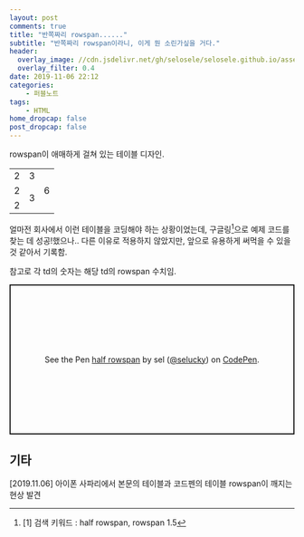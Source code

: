 ```yaml
---
layout: post
comments: true
title: "반쪽짜리 rowspan......"
subtitle: "반쪽짜리 rowspan이라니, 이게 뭔 소린가싶을 거다."
header:
  overlay_image: //cdn.jsdelivr.net/gh/selosele/selosele.github.io/assets/images/thumb/html_thumb01.jpg
  overlay_filter: 0.4
date: 2019-11-06 22:12
categories:
    - 퍼블노트
tags:
    - HTML
home_dropcap: false
post_dropcap: false
---
```

rowspan이 애매하게 걸쳐 있는 테이블 디자인.

<table>
    <tr>
        <td rowspan="2">2</td>
        <td rowspan="3">3</td>
    </tr>
    <tr>
        <td rowspan="6">6</td>
    </tr>
    <tr>
        <td rowspan="2">2</td>
    </tr>
    <tr>
        <td rowspan="3">3</td>
    </tr>
    <tr>
        <td rowspan="2">2</td>
    </tr>
</table>

얼마전 회사에서 이런 테이블을 코딩해야 하는 상황이었는데, 구글링[^1]으로 예제 코드를 찾는 데 성공!했으나.. 다른 이유로 적용하지 않았지만, 앞으로 유용하게 써먹을 수 있을 것 같아서 기록함.

참고로 각 td의 숫자는 해당 td의 rowspan 수치임.

<p class="codepen" data-height="265" data-theme-id="default" data-default-tab="html,result" data-user="selucky" data-slug-hash="pooLGve" style="height: 265px; box-sizing: border-box; display: flex; align-items: center; justify-content: center; border: 2px solid; margin: 1em 0; padding: 1em;" data-pen-title="half rowspan">
  <span>See the Pen <a href="https://codepen.io/selucky/pen/pooLGve">
  half rowspan</a> by sel (<a href="https://codepen.io/selucky">@selucky</a>)
  on <a href="https://codepen.io">CodePen</a>.</span>
</p>
<script async src="https://static.codepen.io/assets/embed/ei.js"></script>

## 기타

[2019.11.06] 아이폰 사파리에서 본문의 테이블과 코드펜의 테이블 rowspan이 깨지는 현상 발견

[^1]: [1] 검색 키워드 : half rowspan, rowspan 1.5